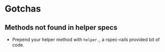 # Gotchas

## Methods not found in helper specs

* Prepend your helper method with `helper.`, a rspec-rails provided bit of code.
